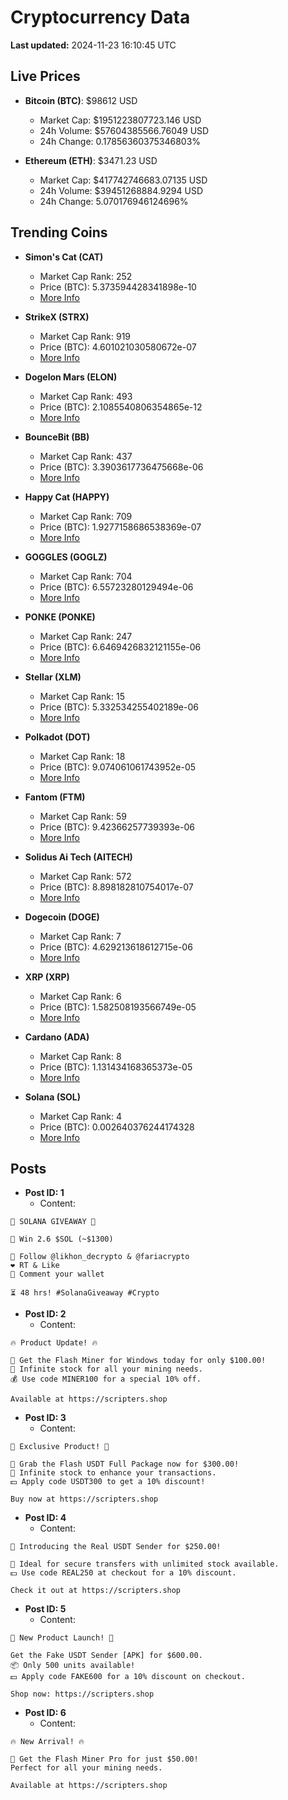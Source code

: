 # Cryptocurrency Data

**Last updated:** 2024-11-23 16:10:45 UTC

## Live Prices
- **Bitcoin (BTC)**: $98612 USD
  - Market Cap: $1951223807723.146 USD
  - 24h Volume: $57604385566.76049 USD
  - 24h Change: 0.17856360375346803%

- **Ethereum (ETH)**: $3471.23 USD
  - Market Cap: $417742746683.07135 USD
  - 24h Volume: $39451268884.9294 USD
  - 24h Change: 5.070176946124696%

## Trending Coins
- **Simon's Cat (CAT)**
  - Market Cap Rank: 252
  - Price (BTC): 5.373594428341898e-10
  - [More Info](https://www.coingecko.com/en/coins/simons-cat)

- **StrikeX (STRX)**
  - Market Cap Rank: 919
  - Price (BTC): 4.601021030580672e-07
  - [More Info](https://www.coingecko.com/en/coins/strike-x)

- **Dogelon Mars (ELON)**
  - Market Cap Rank: 493
  - Price (BTC): 2.1085540806354865e-12
  - [More Info](https://www.coingecko.com/en/coins/dogelon-mars)

- **BounceBit (BB)**
  - Market Cap Rank: 437
  - Price (BTC): 3.3903617736475668e-06
  - [More Info](https://www.coingecko.com/en/coins/bouncebit)

- **Happy Cat (HAPPY)**
  - Market Cap Rank: 709
  - Price (BTC): 1.9277158686538369e-07
  - [More Info](https://www.coingecko.com/en/coins/happycat)

- **GOGGLES (GOGLZ)**
  - Market Cap Rank: 704
  - Price (BTC): 6.55723280129494e-06
  - [More Info](https://www.coingecko.com/en/coins/goggles)

- **PONKE (PONKE)**
  - Market Cap Rank: 247
  - Price (BTC): 6.6469426832121155e-06
  - [More Info](https://www.coingecko.com/en/coins/ponke)

- **Stellar (XLM)**
  - Market Cap Rank: 15
  - Price (BTC): 5.332534255402189e-06
  - [More Info](https://www.coingecko.com/en/coins/stellar)

- **Polkadot (DOT)**
  - Market Cap Rank: 18
  - Price (BTC): 9.074061061743952e-05
  - [More Info](https://www.coingecko.com/en/coins/polkadot)

- **Fantom (FTM)**
  - Market Cap Rank: 59
  - Price (BTC): 9.42366257739393e-06
  - [More Info](https://www.coingecko.com/en/coins/fantom)

- **Solidus Ai Tech (AITECH)**
  - Market Cap Rank: 572
  - Price (BTC): 8.898182810754017e-07
  - [More Info](https://www.coingecko.com/en/coins/solidus-ai-tech)

- **Dogecoin (DOGE)**
  - Market Cap Rank: 7
  - Price (BTC): 4.629213618612715e-06
  - [More Info](https://www.coingecko.com/en/coins/dogecoin)

- **XRP (XRP)**
  - Market Cap Rank: 6
  - Price (BTC): 1.582508193566749e-05
  - [More Info](https://www.coingecko.com/en/coins/xrp)

- **Cardano (ADA)**
  - Market Cap Rank: 8
  - Price (BTC): 1.131434168365373e-05
  - [More Info](https://www.coingecko.com/en/coins/cardano)

- **Solana (SOL)**
  - Market Cap Rank: 4
  - Price (BTC): 0.002640376244174328
  - [More Info](https://www.coingecko.com/en/coins/solana)

## Posts
- **Post ID: 1**
  - Content:
```
🚀 SOLANA GIVEAWAY 🚀

🎁 Win 2.6 $SOL (~$1300)

🤝 Follow @likhon_decrypto & @fariacrypto
❤️ RT & Like
💬 Comment your wallet

⏳ 48 hrs! #SolanaGiveaway #Crypto
```

- **Post ID: 2**
  - Content:
```
🔥 Product Update! 🔥

🚀 Get the Flash Miner for Windows today for only $100.00!
🔋 Infinite stock for all your mining needs.
💰 Use code MINER100 for a special 10% off.

Available at https://scripters.shop
```

- **Post ID: 3**
  - Content:
```
🎁 Exclusive Product! 🎁

💸 Grab the Flash USDT Full Package now for $300.00!
🎉 Infinite stock to enhance your transactions.
💵 Apply code USDT300 to get a 10% discount!

Buy now at https://scripters.shop
```

- **Post ID: 4**
  - Content:
```
💎 Introducing the Real USDT Sender for $250.00!

💼 Ideal for secure transfers with unlimited stock available.
💵 Use code REAL250 at checkout for a 10% discount.

Check it out at https://scripters.shop
```

- **Post ID: 5**
  - Content:
```
🚀 New Product Launch! 🚀

Get the Fake USDT Sender [APK] for $600.00.
📦 Only 500 units available!
💵 Apply code FAKE600 for a 10% discount on checkout.

Shop now: https://scripters.shop
```

- **Post ID: 6**
  - Content:
```
🔥 New Arrival! 🔥

💸 Get the Flash Miner Pro for just $50.00!
Perfect for all your mining needs.

Available at https://scripters.shop
```

